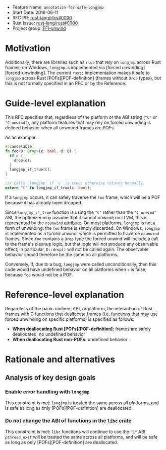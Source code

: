 - Feature Name: `annotation-for-safe-longjmp`
- Start Date: 2019-06-11
- RFC PR: [rust-lang/rfcs#0000](https://github.com/rust-lang/rfcs/pull/0000)
- Rust Issue: [rust-lang/rust#0000](https://github.com/rust-lang/rust/issues/0000)
- Project group: [FFI-unwind][project-group]

 [project-group]: https://github.com/rust-lang/project-ffi-unwind

 <!-- XXX for now, content is copied from prior drafts of the "C unwind" RFC. -->

# Motivation
[motivation]: #motivation

Additionally, there are libraries such as `rlua` that rely on `longjmp` across
Rust frames; on Windows, `longjmp` is implemented via [forced
unwinding][forced-unwinding]. The current `rustc` implementation makes it safe
to `longjmp` across Rust [POFs][POF-definition] (frames without `Drop` types),
but this is not formally specified in an RFC or by the Reference.

# Guide-level explanation
[guide-level-explanation]: #guide-level-explanation

This RFC specifies that, regardless of the platform or the ABI string (`"C"` or
`"C unwind"`), any platform features that may rely on forced unwinding is
defined behavior when all unwound frames are POFs

As an example:

```rust
#[cancelable]
fn foo<D: Drop>(c: bool, d: D) {
  if c {
    drop(d);
  }
  longjmp_if_true(c);
}

/// Calls `longjmp` if `c` is true; otherwise returns normally.
extern "C" fn longjmp_if_true(c: bool);
```

If a `longjmp` occurs, it can safely traverse the `foo` frame, which will be a
POF because `d` has already been dropped.

Since `longjmp_if_true` function is using the `"C"` rather than the `"C
unwind"` ABI, the optimizer may assume that it cannot unwind; on LLVM, this is
represented by the `nounwind` attribute. On most platforms, `longjmp` is not a
form of unwinding: the `foo` frame is simply discarded. On Windows, `longjmp`
is implemented as a forced unwind, which is permitted to traverse `nounwind`
frames. Since `foo` contains a `Drop` type the forced unwind will include a
call to the frame's cleanup logic, but that logic will not produce any
observable effect; in particular, `D::drop()` will not be called again. The
observable behavior should therefore be the same on all platforms.

Conversely, if, due to a bug, `longjmp` were called unconditionally, then this
code would have undefined behavior on all platforms when `c` is false, because
`foo` would not be a POF.

# Reference-level explanation
[reference-level-explanation]: #reference-level-explanation

Regardless of the panic runtime, ABI, or platform, the interaction of Rust
frames with C functions that deallocate frames (i.e. functions that may use
forced unwinding on specific platforms) is specified as follows:

* **When deallocating Rust [POFs][POF-definition]:** frames are safely
    deallocated; no undefined behavior
* **When deallocating Rust non-POFs:** undefined behavior

# Rationale and alternatives
[rationale-and-alternatives]: #rationale-and-alternatives

## Analysis of key design goals
[analysis-of-design-goals]: #analysis-of-design-goals

### Enable error handling with `longjmp`

This constraint is met: `longjmp` is treated the same across all platforms, and
is safe as long as only [POFs][POF-definition] are deallocated.

### Do not change the ABI of functions in the `libc` crate

<!-- XXX TBD -->
This constraint is met: `libc` functions will continue to use the `"C"` ABI.
`pthread_exit` will be treated the same across all platforms, and will be safe
as long as only [POFs][POF-definition] are deallocated. 
